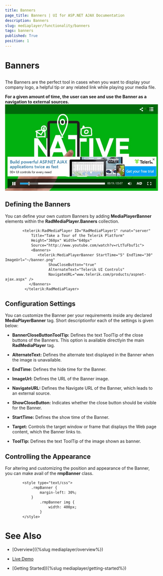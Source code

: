 ```yaml
---
title: Banners
page_title: Banners | UI for ASP.NET AJAX Documentation
description: Banners
slug: mediaplayer/functionality/banners
tags: banners
published: True
position: 1
---
```


# Banners



## 

The Banners are the perfect tool in cases when you want to display your company logo, a helpful tip or any related link while playing your media file.

__For a given amount of time, the user can see and use the Banner as a navigation to external sources.__![Media Player Banners 1](images/mediaplayer-banners1.png)

## Defining the Banners

You can define your own custom Banners by adding __MediaPlayerBanner__ elements within the __RadMediaPlayer.Banners__ collection.

````ASPNET
	    <telerik:RadMediaPlayer ID="RadMediaPlayer1" runat="server" 
	        Title="Take a Tour of the Telerik Platform"
	        Height="360px" Width="640px"                
	        Source="http://www.youtube.com/watch?v=rLtTuFbuf1c">
	        <Banners>
	           <telerik:MediaPlayerBanner StartTime="5" EndTime="30" ImageUrl="~/banner.png"                 
	                ShowCloseButton="true"
	                AlternateText="Telerik UI Controls" 
	                NavigateURL="www.telerik.com/products/aspnet-ajax.aspx" />
	       </Banners>
	     </telerik:RadMediaPlayer>
````



## Configuration Settings

You can customize the Banner per your requirements inside any declared __MediaPlayerBanner__ tag. Short descriptionfor each of the settings is given below:

* __BannerCloseButtonToolTip:__ Defines the text ToolTip of the close buttons of the Banners. This option is available directlyin the main __RadMediaPlayer__ tag.

* __AlternateText:__ Defines the alternate text displayed in the Banner when the image is unavailable.

* __EndTime:__ Defines the hide time for the Banner.

* __ImageUrl:__ Defines the URL of the Banner image.

* __NavigateURL:__ Defines the Navigate URL of the Banner, which leads to an external source.

* __ShowCloseButton:__ Indicates whether the close button should be visible for the Banner.

* __StartTime:__ Defines the show time of the Banner.

* __Target:__ Controls the target window or frame that displays the Web page content, which the Banner links to.

* __ToolTip:__ Defines the text ToolTip of the image shown as banner.

## Controlling the Appearance

For altering and customizing the position and appearance of the Banner, you can make avail of the __rmpBanner__ class.

````ASPNET
	    <style type="text/css">
	        .rmpBanner {
	            margin-left: 30%;
	        }
	            .rmpBanner img {
	                width: 400px;
	            }
	    </style>
````



# See Also

 * [Overview]({%slug mediaplayer/overview%})

 * [Live Demo](http://demos.telerik.com/aspnet-ajax/media-player/examples/functionality/banners/defaultcs.aspx)

 * [Getting Started]({%slug mediaplayer/getting-started%})
